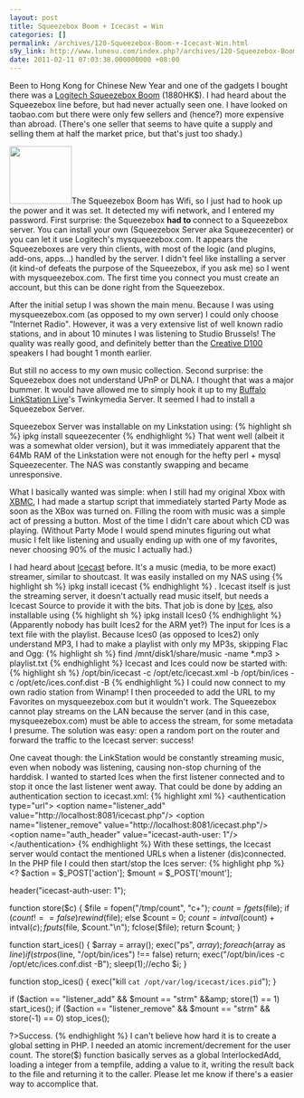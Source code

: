 ```yaml
---
layout: post
title: Squeezebox Boom + Icecast = Win
categories: []
permalink: /archives/120-Squeezebox-Boom-+-Icecast-Win.html
s9y_link: http://www.lunesu.com/index.php?/archives/120-Squeezebox-Boom-+-Icecast-Win.html
date: 2011-02-11 07:03:38.000000000 +08:00
---
```

Been to Hong Kong for Chinese New Year and one of the gadgets I bought there was a <a href="http://www.logitech.com/en-us/speakers-audio/wireless-music-systems/devices/4707" title="Logitech Squeezebox Boom">Logitech Squeezebox Boom</a> (1880HK$). I had heard about the Squeezebox line before, but had never actually seen one. I have looked on taobao.com but there were only few sellers and (hence?) more expensive than abroad. (There's one seller that seems to have quite a supply and selling them at half the market price, but that's just too shady.)

<!-- s9ymdb:143 --><img class="serendipity_image_right" width="110" height="102"  src="http://www.lunesu.com/uploads/180px-Boom_200.serendipityThumb.jpg"  alt="" />The Squeezebox Boom has Wifi, so I just had to hook up the power and it was set. It detected my wifi network, and I entered my password. First surprise: the Squeezebox <strong>had to </strong>connect to a Squeezebox server. You can install your own (Squeezebox Server aka Squeezecenter) or you can let it use Logitech's mysqueezebox.com. It appears the Squeezeboxes are very thin clients, with most of the logic (and plugins, add-ons, apps...) handled by the server. I didn't feel like installing a server (it kind-of defeats the purpose of the Squeezebox, if you ask me) so I went with mysqueezebox.com. The first time you connect you must create an account, but this can be done right from the Squeezebox.

After the initial setup I was shown the main menu. Because I was using mysqueezebox.com (as opposed to my own server) I could only choose "Internet Radio". However, it was a very extensive list of well known radio stations, and in about 10 minutes I was listening to Studio Brussels! The quality was really good, and definitely better than the <a href="http://us.store.creative.com/Creative-D100-Wireless-Bluetooth-Speakers-Black/M/B003N9SR00.htm" title="Creative Labs D100">Creative D100</a> speakers I had bought 1 month earlier.

But still no access to my own music collection. Second surprise: the Squeezebox does not understand UPnP or DLNA. I thought that was a major bummer. It would have allowed me to simply hook it up to my <a href="http://www.buffalotech.com/products/network-storage/home-and-small-office/linkstation-live-ls-chl/" title="Buffalo LinkStation Live">Buffalo LinkStation Live</a>'s Twinkymedia Server. It seemed I had to install a Squeezebox Server.

Squeezebox Server was installable on my Linkstation using:
{% highlight sh %}
ipkg install squeezecenter
{% endhighlight %}
That went well (albeit it was a somewhat older version), but it was immediately apparent that the 64Mb RAM of the Linkstation were not enough for the hefty perl + mysql Squeezecenter. The NAS was constantly swapping and became unresponsive.

What I basically wanted was simple: when I still had my original Xbox with <a href="http://xbmc.org/" title="XBox Media Center">XBMC</a>, I had made a startup script that immediately started Party Mode as soon as the XBox was turned on. Filling the room with music was a simple act of pressing a button. Most of the time I didn't care about which CD was playing. (Without Party Mode I would spend minutes figuring out what music I felt like listening and usually ending up with one of my favorites, never choosing 90% of the music I actually had.)

I had heard about <a href="http://www.icecast.org/" title="Icecast.org">Icecast</a> before. It's a music (media, to be more exact) streamer, similar to shoutcast. It was easily installed on my NAS using
{% highlight sh %}
ipkg install icecast
{% endhighlight %}
. Icecast itself is just the streaming server, it doesn't actually read music itself, but needs a Icecast Source to provide it with the bits. That job is done by <a href="http://www.icecast.org/ices.php" title="Icecast Source">Ices</a>, also installable using
{% highlight sh %}
ipkg install Ices0
{% endhighlight %}
(Apparently nobody has built Ices2 for the ARM yet?) The input for Ices is a text file with the playlist. Because Ices0 (as opposed to Ices2) only understand MP3, I had to make a playlist with only my MP3s, skipping Flac and Ogg:
{% highlight sh %}
find /mnt/disk1/share/music -name \*.mp3 &gt; playlist.txt
{% endhighlight %}
Icecast and Ices could now be started with:
{% highlight sh %}
/opt/bin/icecast -c /opt/etc/icecast.xml -b
/opt/bin/ices -c /opt/etc/ices.conf.dist -B
{% endhighlight %}
I could now connect to my own radio station from Winamp! I then proceeded to add the URL to my Favorites on mysqueezebox.com but it wouldn't work. The Squeezebox cannot play streams on the LAN because the server (and in this case, mysqueezebox.com) must be able to access the stream, for some metadata I presume. The solution was easy: open a random port on the router and forward the traffic to the Icecast server: success!

One caveat though: the LinkStation would be constantly streaming music, even when nobody was listening, causing non-stop churning of the harddisk. I wanted to started Ices when the first listener connected and to stop it once the last listener went away. That could be done by adding an authentication section to icecast.xml:
{% highlight xml %}
&lt;authentication type="url"&gt;
  &lt;option name="listener_add" value="http://localhost:8081/icecast.php"/&gt;
  &lt;option name="listener_remove" value="http://localhost:8081/icecast.php"/&gt;
  &lt;option name="auth_header" value="icecast-auth-user: 1"/&gt;
&lt;/authentication&gt;
{% endhighlight %}
With these settings, the Icecast server would contact the mentioned URLs when a listener (dis)connected. In the PHP file I could then start/stop the Ices server:
{% highlight php %}
&lt;?
$action = $_POST['action'];
$mount = $_POST['mount'];

header("icecast-auth-user: 1");

function store($c)
{
  $file = fopen("/tmp/count", "c+");
  $count = fgets($file);
  if ($count !== false)
    rewind($file);
  else
    $count = 0;
  $count = intval($count) + intval($c);
  fputs($file, $count."\n");
  fclose($file);
  return $count;
}

function start_ices()
{
  $array = array();
  exec("ps", $array);
  foreach($array as $line)
    if (strpos($line, "/opt/bin/ices") !== false)
      return;
  exec("/opt/bin/ices -c /opt/etc/ices.conf.dist -B");
  sleep(1);//echo $i;
}

function stop_ices()
{
  exec("kill `cat /opt/var/log/icecast/ices.pid`");
}

if ($action == "listener_add" &&amp; $mount == "strm" &&amp; store(1) == 1)
  start_ices();
if ($action == "listener_remove" &&amp; $mount == "strm" &&amp; store(-1) == 0)
  stop_ices();

?&gt;Success.
{% endhighlight %}
I can't believe how hard it is to create a global setting in PHP. I needed an atomic increment/decrement for the user count. The store($) function basically serves as a global InterlockedAdd, loading a integer from a tempfile, adding a value to it, writing the result back to the file and returning it to the caller.  Please let me know if there's a easier way to accomplice that.
